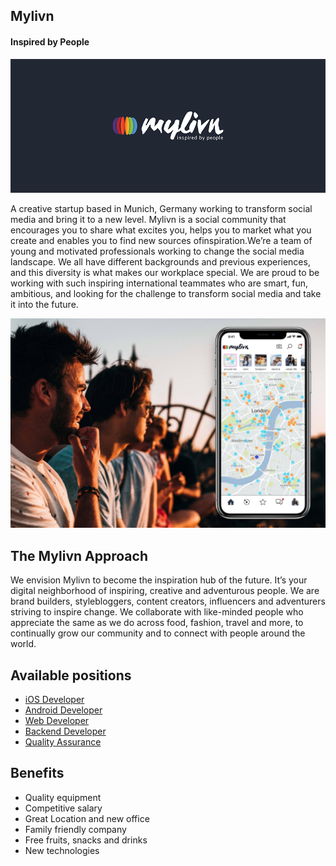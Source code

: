 
## Mylivn
#### Inspired by People

![](https://raw.githubusercontent.com/mylivn-gmbh/jobs/master/assets/cover1.png)

A creative startup based in Munich, Germany working to transform social media and bring it to a new level. Mylivn is a social community that encourages you to share what excites you, helps you to market what you create and enables you to find new sources ofinspiration.We’re a team of young and motivated professionals working to change the social media landscape. We all have different backgrounds and previous experiences, and this diversity is what makes our workplace special. We are proud to be working with such inspiring international teammates who are smart, fun, ambitious, and looking for the challenge to transform social media and take it into the future.

![](https://raw.githubusercontent.com/mylivn-gmbh/jobs/master/assets/app3.jpg)

## The Mylivn Approach 

We envision Mylivn to become the inspiration hub of the future. It’s your digital neighborhood of inspiring, creative and adventurous people. We are brand builders, stylebloggers, content creators, influencers and adventurers striving to inspire change. We collaborate with like-minded people who appreciate the same as we do across food, fashion, travel and more, to continually grow our community and to connect with people around the world.

## Available positions 

- [iOS Developer](https://github.com/mylivn-gmbh/jobs/blob/master/ios-developer.md)
- [Android Developer](https://github.com/mylivn-gmbh/jobs/blob/master/android-developer.md)
- [Web Developer](https://github.com/mylivn-gmbh/jobs/blob/master/web-developer.md)
- [Backend Developer](https://github.com/mylivn-gmbh/jobs/blob/master/backend-developer.md)
- [Quality Assurance](https://github.com/mylivn-gmbh/jobs/blob/master/quality-assurance.md)


## Benefits

- Quality equipment
- Competitive salary
- Great Location and new office
- Family friendly company
- Free fruits, snacks and drinks
- New technologies